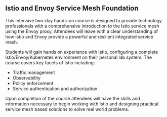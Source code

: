 ## Istio and Envoy Service Mesh Foundation

This intensive two-day hands-on course is designed to provide technology professionals with a comprehensive introduction to the Istio service mesh using the Envoy proxy. Attendees will leave with a clear understanding of how Istio and Envoy provide a powerful and resilient integrated service mesh.

Students will gain hands on experience with Istio, configuring a complete Istio/Envoy/Kubernetes environment on their personal lab system. The course covers key facets of Istio including:

- Traffic management
- Observability
- Policy enforcement
- Service authentication and authorization

Upon completion of the course attendees will have the skills and information necessary to begin working with Istio and designing practical service mesh based solutions to solve real world problems.
